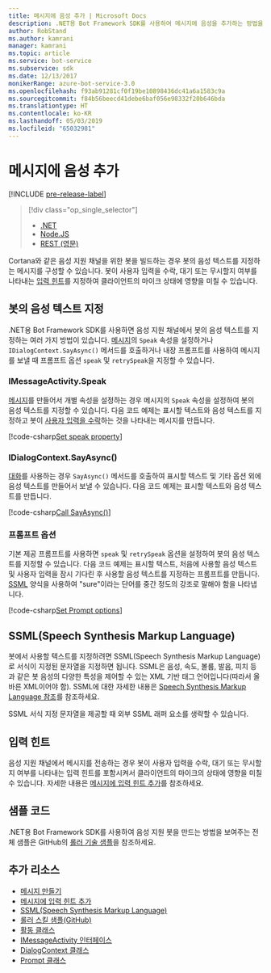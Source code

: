 ```yaml
---
title: 메시지에 음성 추가 | Microsoft Docs
description: .NET용 Bot Framework SDK를 사용하여 메시지에 음성을 추가하는 방법을 알아봅니다.
author: RobStand
ms.author: kamrani
manager: kamrani
ms.topic: article
ms.service: bot-service
ms.subservice: sdk
ms.date: 12/13/2017
monikerRange: azure-bot-service-3.0
ms.openlocfilehash: f93ab91281cf0f19be10898436dc41a6a1583c9a
ms.sourcegitcommit: f84b56beecd41debe6baf056e98332f20b646bda
ms.translationtype: HT
ms.contentlocale: ko-KR
ms.lasthandoff: 05/03/2019
ms.locfileid: "65032981"
---
```

# <a name="add-speech-to-messages"></a>메시지에 음성 추가

[!INCLUDE [pre-release-label](../includes/pre-release-label-v3.md)]

> [!div class="op_single_selector"]
> - [.NET](../dotnet/bot-builder-dotnet-text-to-speech.md)
> - [Node.JS](../nodejs/bot-builder-nodejs-text-to-speech.md)
> - [REST (영문)](../rest-api/bot-framework-rest-connector-text-to-speech.md)

Cortana와 같은 음성 지원 채널을 위한 봇을 빌드하는 경우 봇의 음성 텍스트를 지정하는 메시지를 구성할 수 있습니다. 봇이 사용자 입력을 수락, 대기 또는 무시할지 여부를 나타내는 [입력 힌트](bot-builder-dotnet-add-input-hints.md)를 지정하여 클라이언트의 마이크 상태에 영향을 미칠 수 있습니다.

## <a name="specify-text-to-be-spoken-by-your-bot"></a>봇의 음성 텍스트 지정

.NET용 Bot Framework SDK를 사용하면 음성 지원 채널에서 봇의 음성 텍스트를 지정하는 여러 가지 방법이 있습니다. [메시지][IMessageActivity]의 `Speak` 속성을 설정하거나 `IDialogContext.SayAsync()` 메서드를 호출하거나 내장 프롬프트를 사용하여 메시지를 보낼 때 프롬프트 옵션 `speak` 및 `retrySpeak`을 지정할 수 있습니다.

### <a id="message-speak"></a> IMessageActivity.Speak

[메시지][IMessageActivity]를 만들어서 개별 속성을 설정하는 경우 메시지의 `Speak` 속성을 설정하여 봇의 음성 텍스트를 지정할 수 있습니다. 다음 코드 예제는 표시할 텍스트와 음성 텍스트를 지정하고 봇이 [사용자 입력을 수락](bot-builder-dotnet-add-input-hints.md)하는 것을 나타내는 메시지를 만듭니다.

[!code-csharp[Set speak property](../includes/code/dotnet-text-to-speech.cs#Speak1)]

### <a id="say-async"></a> IDialogContext.SayAsync()

[대화](bot-builder-dotnet-dialogs.md)를 사용하는 경우 `SayAsync()` 메서드를 호출하여 표시할 텍스트 및 기타 옵션 외에 음성 텍스트를 만들어서 보낼 수 있습니다. 다음 코드 예제는 표시할 텍스트와 음성 텍스트를 만듭니다.

[!code-csharp[Call SayAsync()](../includes/code/dotnet-text-to-speech.cs#Speak2)]

### <a id="prompt-options"></a> 프롬프트 옵션

기본 제공 프롬프트를 사용하면 `speak` 및 `retrySpeak` 옵션을 설정하여 봇의 음성 텍스트를 지정할 수 있습니다. 다음 코드 예제는 표시할 텍스트, 처음에 사용할 음성 텍스트 및 사용자 입력을 잠시 기다린 후 사용할 음성 텍스트를 지정하는 프롬프트를 만듭니다. [SSML](#ssml) 양식을 사용하여 "sure"이라는 단어를 중간 정도의 강조로 말해야 함을 나타냅니다.

[!code-csharp[Set Prompt options](../includes/code/dotnet-text-to-speech.cs#Speak3)]

## <a id="ssml"></a>SSML(Speech Synthesis Markup Language)

봇에서 사용할 텍스트를 지정하려면 SSML(Speech Synthesis Markup Language)로 서식이 지정된 문자열을 지정하면 됩니다. SSML은 음성, 속도, 볼륨, 발음, 피치 등과 같은 봇 음성의 다양한 특성을 제어할 수 있는 XML 기반 태그 언어입니다(따라서 올바른 XML이어야 함). SSML에 대한 자세한 내용은 <a href="https://msdn.microsoft.com/en-us/library/hh378377(v=office.14).aspx" target="_blank">Speech Synthesis Markup Language 참조</a>를 참조하세요.

SSML 서식 지정 문자열을 제공할 때 외부 SSML 래퍼 요소를 생략할 수 있습니다.

## <a name="input-hints"></a>입력 힌트

음성 지원 채널에서 메시지를 전송하는 경우 봇이 사용자 입력을 수락, 대기 또는 무시할지 여부를 나타내는 입력 힌트를 포함시켜서 클라이언트의 마이크의 상태에 영향을 미칠 수 있습니다. 자세한 내용은 [메시지에 입력 힌트 추가](bot-builder-dotnet-add-input-hints.md)를 참조하세요.

## <a name="sample-code"></a>샘플 코드 

.NET용 Bot Framework SDK를 사용하여 음성 지원 봇을 만드는 방법을 보여주는 전체 샘플은 GitHub의 <a href="https://github.com/Microsoft/BotBuilder-Samples/tree/v3-sdk-samples/CSharp" target="_blank">롤러 기술 샘플</a>을 참조하세요.

## <a name="additional-resources"></a>추가 리소스

- [메시지 만들기](bot-builder-dotnet-create-messages.md)
- [메시지에 입력 힌트 추가](bot-builder-dotnet-add-input-hints.md)
- <a href="https://msdn.microsoft.com/en-us/library/hh378377(v=office.14).aspx" target="_blank">SSML(Speech Synthesis Markup Language)</a>
- <a href="https://github.com/Microsoft/BotBuilder-Samples/tree/v3-sdk-samples/CSharp/demo-RollerSkill" target="_blank">롤러 스킬 샘플(GitHub)</a>
- <a href="https://docs.botframework.com/en-us/csharp/builder/sdkreference/dc/d2f/class_microsoft_1_1_bot_1_1_connector_1_1_activity.html" target="_blank">활동 클래스</a>
- <a href="/dotnet/api/microsoft.bot.connector.imessageactivity" target="_blank">IMessageActivity 인터페이스</a>
- <a href="/dotnet/api/microsoft.bot.builder.dialogs.internals.dialogcontext" target="_blank">DialogContext 클래스</a>
- <a href="/dotnet/api/microsoft.bot.builder.dialogs.internals.prompt-2" target="_blank">Prompt 클래스</a>

[IMessageActivity]: /dotnet/api/microsoft.bot.connector.imessageactivity

